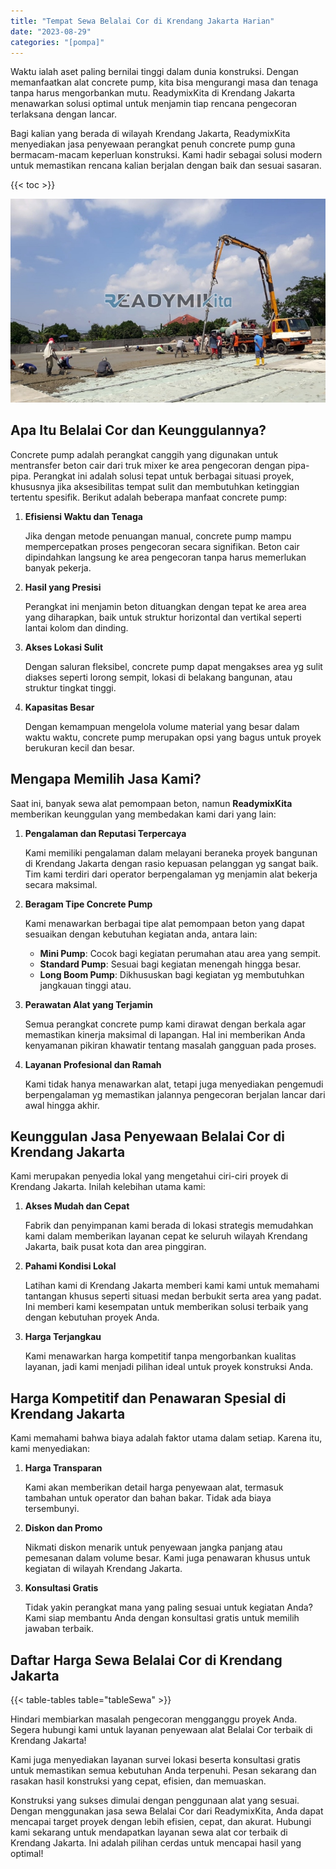 ```yaml
---
title: "Tempat Sewa Belalai Cor di Krendang Jakarta Harian"
date: "2023-08-29"
categories: "[pompa]"
---
```


Waktu ialah aset paling bernilai tinggi dalam dunia konstruksi. Dengan memanfaatkan alat concrete pump, kita bisa mengurangi masa dan tenaga tanpa harus mengorbankan mutu. ReadymixKita di Krendang Jakarta menawarkan solusi optimal untuk menjamin tiap rencana pengecoran terlaksana dengan lancar.

Bagi kalian yang berada di wilayah Krendang Jakarta, ReadymixKita menyediakan jasa penyewaan perangkat penuh concrete pump guna bermacam-macam keperluan konstruksi. Kami hadir sebagai solusi modern untuk memastikan rencana kalian berjalan dengan baik dan sesuai sasaran.

{{< toc >}}

![Tempat Sewa Belalai Cor di Krendang Jakarta Harian](/images/pompa/sewa-pompa-11.jpg)

## Apa Itu Belalai Cor dan Keunggulannya?

Concrete pump adalah perangkat canggih yang digunakan untuk mentransfer beton cair dari truk mixer ke area pengecoran dengan pipa-pipa. Perangkat ini adalah solusi tepat untuk berbagai situasi proyek, khususnya jika aksesibilitas tempat sulit dan membutuhkan ketinggian tertentu spesifik. Berikut adalah beberapa manfaat concrete pump:

1. **Efisiensi Waktu dan Tenaga**

   Jika dengan metode penuangan manual, concrete pump mampu mempercepatkan proses pengecoran secara signifikan. Beton cair dipindahkan langsung ke area pengecoran tanpa harus memerlukan banyak pekerja.

2. **Hasil yang Presisi**

   Perangkat ini menjamin beton dituangkan dengan tepat ke area area yang diharapkan, baik untuk struktur horizontal dan vertikal seperti lantai kolom dan dinding.

3. **Akses Lokasi Sulit**

   Dengan saluran fleksibel, concrete pump dapat mengakses area yg sulit diakses seperti lorong sempit, lokasi di belakang bangunan, atau struktur tingkat tinggi.

4. **Kapasitas Besar**

   Dengan kemampuan mengelola volume material yang besar dalam waktu waktu, concrete pump merupakan opsi yang bagus untuk proyek berukuran kecil dan besar.

## Mengapa Memilih Jasa Kami?

Saat ini, banyak sewa alat pemompaan beton, namun **ReadymixKita** memberikan keunggulan yang membedakan kami dari yang lain:

1. **Pengalaman dan Reputasi Terpercaya**

   Kami memiliki pengalaman dalam melayani beraneka proyek bangunan di Krendang Jakarta dengan rasio kepuasan pelanggan yg sangat baik. Tim kami terdiri dari operator berpengalaman yg menjamin alat bekerja secara maksimal.

2. **Beragam Tipe Concrete Pump**

   Kami menawarkan berbagai tipe alat pemompaan beton yang dapat sesuaikan dengan kebutuhan kegiatan anda, antara lain:
   - **Mini Pump**: Cocok bagi kegiatan perumahan atau area yang sempit.
   - **Standard Pump**: Sesuai bagi kegiatan menengah hingga besar.
   - **Long Boom Pump**: Dikhususkan bagi kegiatan yg membutuhkan jangkauan tinggi atau.

3. **Perawatan Alat yang Terjamin**

   Semua perangkat concrete pump kami dirawat dengan berkala agar memastikan kinerja maksimal di lapangan. Hal ini memberikan Anda kenyamanan pikiran khawatir tentang masalah gangguan pada proses.

4. **Layanan Profesional dan Ramah**

   Kami tidak hanya menawarkan alat, tetapi juga menyediakan pengemudi berpengalaman yg memastikan jalannya pengecoran berjalan lancar dari awal hingga akhir.

## Keunggulan Jasa Penyewaan Belalai Cor di Krendang Jakarta

Kami merupakan penyedia lokal yang mengetahui ciri-ciri proyek di Krendang Jakarta. Inilah kelebihan utama kami:

1. **Akses Mudah dan Cepat**

   Fabrik dan penyimpanan kami berada di lokasi strategis memudahkan kami dalam memberikan layanan cepat ke seluruh wilayah Krendang Jakarta, baik pusat kota dan area pinggiran.

2. **Pahami Kondisi Lokal**

   Latihan kami di Krendang Jakarta memberi kami kami untuk memahami tantangan khusus seperti situasi medan berbukit serta area yang padat. Ini memberi kami kesempatan untuk memberikan solusi terbaik yang dengan kebutuhan proyek Anda.

3. **Harga Terjangkau**

   Kami menawarkan harga kompetitif tanpa mengorbankan kualitas layanan, jadi kami menjadi pilihan ideal untuk proyek konstruksi Anda.

## Harga Kompetitif dan Penawaran Spesial di Krendang Jakarta

Kami memahami bahwa biaya adalah faktor utama dalam setiap. Karena itu, kami menyediakan:

1. **Harga Transparan**

   Kami akan memberikan detail harga penyewaan alat, termasuk tambahan untuk operator dan bahan bakar. Tidak ada biaya tersembunyi.

2. **Diskon dan Promo**

   Nikmati diskon menarik untuk penyewaan jangka panjang atau pemesanan dalam volume besar. Kami juga penawaran khusus untuk kegiatan di wilayah Krendang Jakarta.

3. **Konsultasi Gratis**

   Tidak yakin perangkat mana yang paling sesuai untuk kegiatan Anda? Kami siap membantu Anda dengan konsultasi gratis untuk memilih jawaban terbaik.

## Daftar Harga Sewa Belalai Cor di Krendang Jakarta

{{< table-tables table="tableSewa" >}}

Hindari membiarkan masalah pengecoran mengganggu proyek Anda. Segera hubungi kami untuk layanan penyewaan alat Belalai Cor terbaik di Krendang Jakarta!

Kami juga menyediakan layanan survei lokasi beserta konsultasi gratis untuk memastikan semua kebutuhan Anda terpenuhi. Pesan sekarang dan rasakan hasil konstruksi yang cepat, efisien, dan memuaskan.

Konstruksi yang sukses dimulai dengan penggunaan alat yang sesuai. Dengan menggunakan jasa sewa Belalai Cor dari ReadymixKita, Anda dapat mencapai target proyek dengan lebih efisien, cepat, dan akurat. Hubungi kami sekarang untuk mendapatkan layanan sewa alat cor terbaik di Krendang Jakarta. Ini adalah pilihan cerdas untuk mencapai hasil yang optimal!